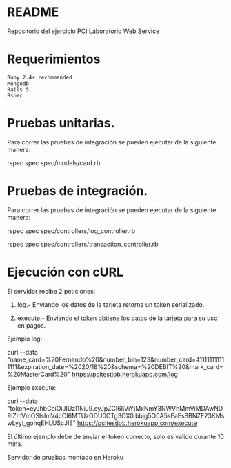 # README

Repositorio del ejercicio PCI Laboratorio Web Service

# Requerimientos


    Ruby 2.4+ recommended
    Mongodb
    Rails 5
    Rspec
 
 # Pruebas unitarias.
 
 Para correr las pruebas de integración se pueden ejecutar de la siguiente manera:
 
 rspec spec spec/models/card.rb
 
 # Pruebas de integración.
 
 Para correr las pruebas de integración se pueden ejecutar de la siguiente manera:
 
 rspec spec spec/controllers/log_controller.rb
 
 rspec spec spec/controllers/transaction_controller.rb
 
# Ejecución con cURL

El servidor recibe 2 peticiones:

1) log.- Enviando los datos de la tarjeta retorna un token serializado.

2) execute.- Enviando el token obtiene los datos de la tarjeta para su uso en pagos.

Ejemplo log:

curl --data "name_card=%20Fernando%20&number_bin=123&number_card=411111111111111&expiration_date=%2020/18%20&schema=%20DEBIT%20&mark_card=%20MasterCard%20"  https://pcitestjob.herokuapp.com/log

Ejemplo execute:

curl --data "token=eyJhbGciOiJIUzI1NiJ9.eyJpZCI6IjViYjMxNmY3NWVhMmViMDAwNDRiZmVmOSIsImV4cCI6MTUzODU0OTg3OX0.bbjg5O0A5sEaEsSBNZF23KMswLyyi_gohqEHLUScJIE"  https://pcitestjob.herokuapp.com/execute

El último ejemplo debe de enviar el token correcto, solo es valido durante 10 mins.

Servidor de pruebas montado en Heroku
